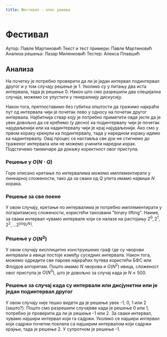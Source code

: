 ```yaml
---
title: Фестивал - опис решења
---
```


# Фестивал

Аутор: Павле Мартиновић
Текст и тест примери: Павле Мартиновић
Анализа решења: Лазар Миленковић
Тестер: Алекса Плавшић

## Анализа
На почетку је потребно проверити да ли је један интервал подинтервал другог и у том случају решење је 1. Уколико су у питању два иста интервала, тада је решење 0. Након што смо разрешили два специјална случаја, можемо се упустити у генералнију дискусију.

Након тога, претпоставимо без губитка општости да тражимо најкраћи пут од интервала чији је почетак лево у односу на почетак другог интервала. Најбитнија ствар коју је потребно приметити овде јесте да је увек довољно да се крећемо (у десно) ка подинтервалу чији је почетак најудаљенији или ка надинтервалу чији је крај најудаљенији. Ако смо у првом кораку кренули ка подинтервалу, тада у наредном кораку идемо ка надинтервалу. Овај процес се наставља све док не стигнемо до траженог интервала или не можемо учинити наредни корак. Подстичемо такмичаре да докажу коректност овог приступа.

### Решење у $O(N \cdot Q)$
Горе описано кретање по интервалима можемо имплементирати у линеарној сложености, тако да за сваки од $Q$ упита имамо највише $N$ корака.

### Решење за све поене
У овом случају, кретање по интервалима је потребно имплементирати у логаритамској сложености, користећи такозвани "binary lifting". Наиме, за сваки интервал чувамо интервале који се налазе на растојању $2^0, 2^1, 2^2,... 2^{\lfloor \log_2 N \rfloor}$.

### Решење у $O(N^3)$
У овом случају експлицитно конструишемо граф где су чворови интервали а ивице постоје између суседних интервала. Након тога, можемо одредити све парове најкраћих путева користећи БФС или Флојдов алгоритам. Пошто имамо $N$ чворова и $O(N^2)$ ивица, сложеност овог приступа је $O(N^3)$, што је довољно за случај када је $N \leq 500$.

### Решење за случај када су интервали или дисјунктни или је један подинтервал другог
У овом случају није тешко видети да је решење увек -1, 0, 1 или 2 (зашто?). Пошто смо разрешили случајеве када је решење 0 или 1, потребно је проверити да ли је решење -1 или 2. За сваки интервал, чувамо најшири интервал који га садржи. Уколико се најшири интервал који садржи почетни поклапа са најширим интервалом који садржи крајњи, тада је решење 2. У супротном је решење -1.
